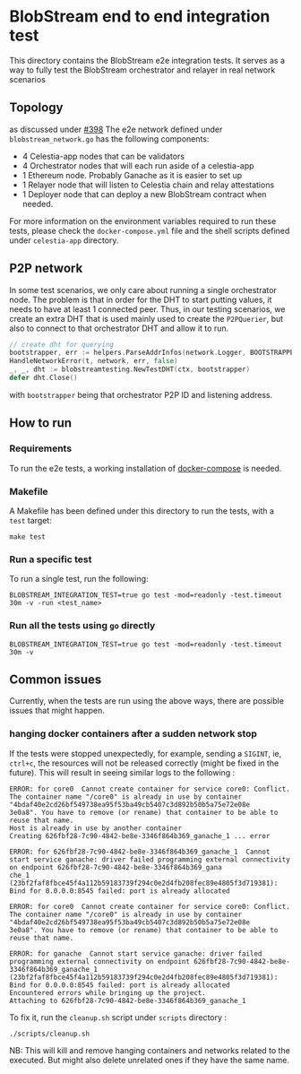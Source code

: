 # BlobStream end to end integration test

This directory contains the BlobStream e2e integration tests. It serves as a way to fully test the BlobStream orchestrator and relayer in real network scenarios

## Topology

as discussed under [#398](https://github.com/celestiaorg/celestia-app/issues/398) The e2e network defined under `blobstream_network.go` has the following components:

- 4 Celestia-app nodes that can be validators
- 4 Orchestrator nodes that will each run aside of a celestia-app
- 1 Ethereum node. Probably Ganache as it is easier to set up
- 1 Relayer node that will listen to Celestia chain and relay attestations
- 1 Deployer node that can deploy a new BlobStream contract when needed.

For more information on the environment variables required to run these tests, please check the `docker-compose.yml` file and the shell scripts defined under `celestia-app` directory.

## P2P network

In some test scenarios, we only care about running a single orchestrator node. The problem is that in order for the DHT to start putting values, it needs to have at least 1 connected peer. Thus, in our testing scenarios, we create an extra DHT that is used mainly used to create the `P2PQuerier`, but also to connect to that orchestrator DHT and allow it to run.

```go
// create dht for querying
bootstrapper, err := helpers.ParseAddrInfos(network.Logger, BOOTSTRAPPERS)
HandleNetworkError(t, network, err, false)
_, _, dht := blobstreamtesting.NewTestDHT(ctx, bootstrapper)
defer dht.Close()
```

with `bootstrapper` being that orchestrator P2P ID and listening address.

## How to run

### Requirements

To run the e2e tests, a working installation of [docker-compose](https://docs.docker.com/compose/install/) is needed.

### Makefile

A Makefile has been defined under this directory to run the tests, with a `test` target:

```shell
make test
```

### Run a specific test

To run a single test, run the following:

```shell
BLOBSTREAM_INTEGRATION_TEST=true go test -mod=readonly -test.timeout 30m -v -run <test_name>
```

### Run all the tests using `go` directly

```shell
BLOBSTREAM_INTEGRATION_TEST=true go test -mod=readonly -test.timeout 30m -v
```

## Common issues

Currently, when the tests are run using the above ways, there are possible issues that might happen.

### hanging docker containers after a sudden network stop

If the tests were stopped unexpectedly, for example, sending a `SIGINT`, ie, `ctrl+c`, the resources will not be released correctly (might be fixed in the future). This will result in seeing similar logs to the following :

```text
ERROR: for core0  Cannot create container for service core0: Conflict. The container name "/core0" is already in use by container "4bdaf40e2cd26bf549738ea95f53ba49cb5407c3d892b50b5a75e72e08e
3e0a8". You have to remove (or rename) that container to be able to reuse that name.                                                                                                          
Host is already in use by another container                                                                                                                                                   
Creating 626fbf28-7c90-4842-be8e-3346f864b369_ganache_1 ... error                                                                                                                             
                                                                                                                                                                                              
ERROR: for 626fbf28-7c90-4842-be8e-3346f864b369_ganache_1  Cannot start service ganache: driver failed programming external connectivity on endpoint 626fbf28-7c90-4842-be8e-3346f864b369_gana
che_1 (23bf2faf8fbce45f4a112b59183739f294c0e2d4fb208fec89e4805f3d719381): Bind for 0.0.0.0:8545 failed: port is already allocated                                                             
                                                                                                                                                                                              
ERROR: for core0  Cannot create container for service core0: Conflict. The container name "/core0" is already in use by container "4bdaf40e2cd26bf549738ea95f53ba49cb5407c3d892b50b5a75e72e08e
3e0a8". You have to remove (or rename) that container to be able to reuse that name.                                                                                                          
                                                                                                                                                                                              
ERROR: for ganache  Cannot start service ganache: driver failed programming external connectivity on endpoint 626fbf28-7c90-4842-be8e-3346f864b369_ganache_1 (23bf2faf8fbce45f4a112b59183739f294c0e2d4fb208fec89e4805f3d719381): Bind for 0.0.0.0:8545 failed: port is already allocated
Encountered errors while bringing up the project.
Attaching to 626fbf28-7c90-4842-be8e-3346f864b369_ganache_1
```

To fix it, run the `cleanup.sh` script under `scripts` directory :

```shell
./scripts/cleanup.sh
```

NB: This will kill and remove hanging containers and networks related to the executed. But might also delete unrelated ones if they have the same name.
